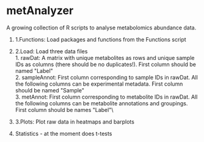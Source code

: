 # metAnalyzer
A growing collection of R scripts to analyse metabolomics abundance data. 

1. 1.Functions: Load packages and functions from the Functions script


2. 2.Load: Load three data files\
          1. rawDat: A matrix with unique metabolites as rows and unique sample IDs as columns (there should be no duplicates!). First column should be named "Label"\
          2. sampleAnnot: First column corresponding to sample IDs in rawDat. All the following columns can be experimental metadata. First column should be named "Sample"\
          3. metAnnot: First column corresponding to metabolite IDs in rawDat. All the following columns can be metabolite annotations and groupings. First column should be names "Label"\
          
3. 3.Plots: Plot raw data in heatmaps and barplots
4. Statistics - at the moment does t-tests
